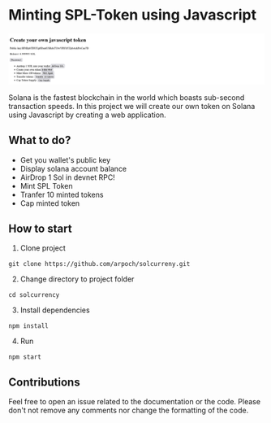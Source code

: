 # Minting SPL-Token using Javascript

![connected-to-wallet](images/connected-to-wallet-token-minted.png)

Solana is the fastest blockchain in the world which boasts sub-second transaction speeds. In this project we will create our own token on Solana using Javascript by creating a web application.

## What to do?

 * Get you wallet's public key
 * Display solana account balance
 * AirDrop 1 Sol in devnet RPC!
 * Mint SPL Token
 * Tranfer 10 minted tokens
 * Cap minted token

## How to start

1. Clone project
```
git clone https://github.com/arpoch/solcurreny.git
```

2. Change directory to project folder
```
cd solcurrency
```

3. Install dependencies
```
npm install
```

4. Run
```
npm start
```

## Contributions

Feel free to open an issue related to the documentation or the code. Please don't not remove any comments nor change the formatting of the code.
